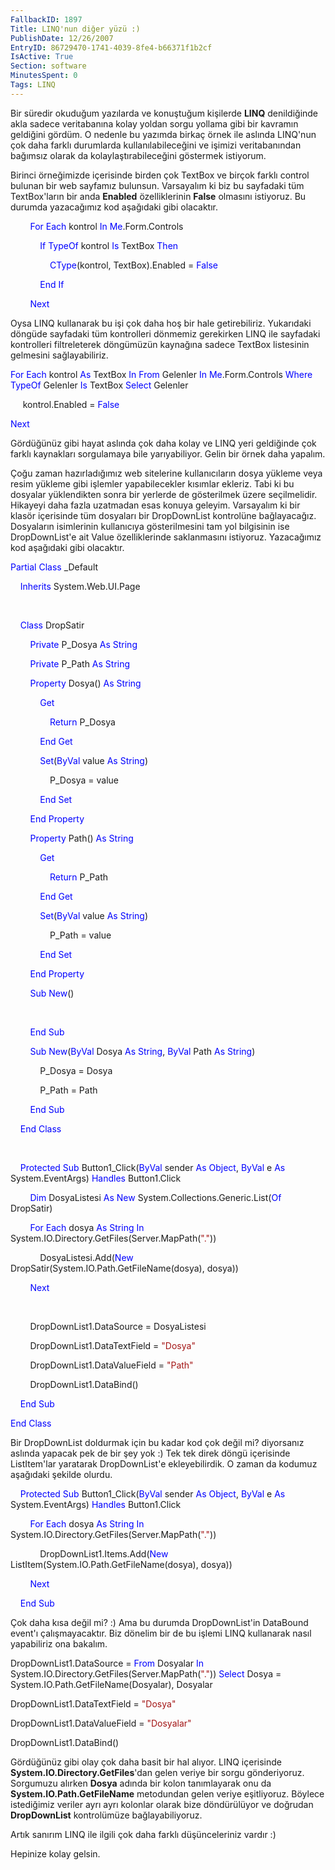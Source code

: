 ```yaml
---
FallbackID: 1897
Title: LINQ'nun diğer yüzü :)
PublishDate: 12/26/2007
EntryID: 86729470-1741-4039-8fe4-b66371f1b2cf
IsActive: True
Section: software
MinutesSpent: 0
Tags: LINQ
---
```

Bir süredir okuduğum yazılarda ve konuştuğum kişilerde **LINQ**
denildiğinde akla sadece veritabanına kolay yoldan sorgu yollama gibi
bir kavramın geldiğini gördüm. O nedenle bu yazımda birkaç örnek ile
aslında LINQ'nun çok daha farklı durumlarda kullanılabileceğini ve
işimizi veritabanından bağımsız olarak da kolaylaştırabileceğini
göstermek istiyorum.

Birinci örneğimizde içerisinde birden çok TextBox ve birçok farklı
control bulunan bir web sayfamız bulunsun. Varsayalım ki biz bu
sayfadaki tüm TextBox'ların bir anda **Enabled** özelliklerinin
**False** olmasını istiyoruz. Bu durumda yazacağımız kod aşağıdaki gibi
olacaktır.

        <span style="color: blue;">For</span> <span
style="color: blue;">Each</span> kontrol <span
style="color: blue;">In</span> <span
style="color: blue;">Me</span>.Form.Controls

            <span style="color: blue;">If</span> <span
style="color: blue;">TypeOf</span> kontrol <span
style="color: blue;">Is</span> TextBox <span
style="color: blue;">Then</span>

                <span style="color: blue;">CType</span>(kontrol,
TextBox).Enabled = <span style="color: blue;">False</span>

            <span style="color: blue;">End</span> <span
style="color: blue;">If</span>

        <span style="color: blue;">Next</span>

Oysa LINQ kullanarak bu işi çok daha hoş bir hale getirebiliriz.
Yukarıdaki döngüde sayfadaki tüm kontrolleri dönmemiz gerekirken LINQ
ile sayfadaki kontrolleri filtreleterek döngümüzün kaynağına sadece
TextBox listesinin gelmesini sağlayabiliriz.

<span style="color: blue;">For</span> <span
style="color: blue;">Each</span> kontrol <span
style="color: blue;">As</span> TextBox <span
style="color: blue;">In</span> <span style="color: blue;">From</span>
Gelenler <span style="color: blue;">In</span> <span
style="color: blue;">Me</span>.Form.Controls <span
style="color: blue;">Where</span> <span
style="color: blue;">TypeOf</span> Gelenler <span
style="color: blue;">Is</span> TextBox <span
style="color: blue;">Select</span> Gelenler

     kontrol.Enabled = <span style="color: blue;">False</span>

<span style="color: blue;">Next</span>

Gördüğünüz gibi hayat aslında çok daha kolay ve LINQ yeri geldiğinde çok
farklı kaynakları sorgulamaya bile yarıyabiliyor. Gelin bir örnek daha
yapalım.

Çoğu zaman hazırladığımız web sitelerine kullanıcıların dosya yükleme
veya resim yükleme gibi işlemler yapabilecekler kısımlar ekleriz. Tabi
ki bu dosyalar yüklendikten sonra bir yerlerde de gösterilmek üzere
seçilmelidir. Hikayeyi daha fazla uzatmadan esas konuya geleyim.
Varsayalım ki bir klasör içerisinde tüm dosyaları bir DropDownList
kontrolüne bağlayacağız. Dosyaların isimlerinin kullanıcıya
gösterilmesini tam yol bilgisinin ise DropDownList'e ait Value
özelliklerinde saklanmasını istiyoruz. Yazacağımız kod aşağıdaki gibi
olacaktır.

<span style="color: blue;">Partial</span> <span
style="color: blue;">Class</span> \_Default

    <span style="color: blue;">Inherits</span> System.Web.UI.Page

 

    <span style="color: blue;">Class</span> DropSatir

        <span style="color: blue;">Private</span> P\_Dosya <span
style="color: blue;">As</span> <span style="color: blue;">String</span>

        <span style="color: blue;">Private</span> P\_Path <span
style="color: blue;">As</span> <span style="color: blue;">String</span>

        <span style="color: blue;">Property</span> Dosya() <span
style="color: blue;">As</span> <span style="color: blue;">String</span>

            <span style="color: blue;">Get</span>

                <span style="color: blue;">Return</span> P\_Dosya

            <span style="color: blue;">End</span> <span
style="color: blue;">Get</span>

            <span style="color: blue;">Set</span>(<span
style="color: blue;">ByVal</span> value <span
style="color: blue;">As</span> <span style="color: blue;">String</span>)

                P\_Dosya = value

            <span style="color: blue;">End</span> <span
style="color: blue;">Set</span>

        <span style="color: blue;">End</span> <span
style="color: blue;">Property</span>

        <span style="color: blue;">Property</span> Path() <span
style="color: blue;">As</span> <span style="color: blue;">String</span>

            <span style="color: blue;">Get</span>

                <span style="color: blue;">Return</span> P\_Path

            <span style="color: blue;">End</span> <span
style="color: blue;">Get</span>

            <span style="color: blue;">Set</span>(<span
style="color: blue;">ByVal</span> value <span
style="color: blue;">As</span> <span style="color: blue;">String</span>)

                P\_Path = value

            <span style="color: blue;">End</span> <span
style="color: blue;">Set</span>

        <span style="color: blue;">End</span> <span
style="color: blue;">Property</span>

        <span style="color: blue;">Sub</span> <span
style="color: blue;">New</span>()

 

        <span style="color: blue;">End</span> <span
style="color: blue;">Sub</span>

        <span style="color: blue;">Sub</span> <span
style="color: blue;">New</span>(<span style="color: blue;">ByVal</span>
Dosya <span style="color: blue;">As</span> <span
style="color: blue;">String</span>, <span
style="color: blue;">ByVal</span> Path <span
style="color: blue;">As</span> <span style="color: blue;">String</span>)

            P\_Dosya = Dosya

            P\_Path = Path

        <span style="color: blue;">End</span> <span
style="color: blue;">Sub</span>

    <span style="color: blue;">End</span> <span
style="color: blue;">Class</span>

 

    <span style="color: blue;">Protected</span> <span
style="color: blue;">Sub</span> Button1\_Click(<span
style="color: blue;">ByVal</span> sender <span
style="color: blue;">As</span> <span style="color: blue;">Object</span>,
<span style="color: blue;">ByVal</span> e <span
style="color: blue;">As</span> System.EventArgs) <span
style="color: blue;">Handles</span> Button1.Click

        <span style="color: blue;">Dim</span> DosyaListesi <span
style="color: blue;">As</span> <span style="color: blue;">New</span>
System.Collections.Generic.List(<span style="color: blue;">Of</span>
DropSatir)

        <span style="color: blue;">For</span> <span
style="color: blue;">Each</span> dosya <span
style="color: blue;">As</span> <span style="color: blue;">String</span>
<span style="color: blue;">In</span>
System.IO.Directory.GetFiles(Server.MapPath(<span
style="color: #a31515;">"."</span>))

            DosyaListesi.Add(<span style="color: blue;">New</span>
DropSatir(System.IO.Path.GetFileName(dosya), dosya))

        <span style="color: blue;">Next</span>

 

        DropDownList1.DataSource = DosyaListesi

        DropDownList1.DataTextField = <span
style="color: #a31515;">"Dosya"</span>

        DropDownList1.DataValueField = <span
style="color: #a31515;">"Path"</span>

        DropDownList1.DataBind()

    <span style="color: blue;">End</span> <span
style="color: blue;">Sub</span>

<span style="color: blue;">End</span> <span
style="color: blue;">Class</span>

Bir DropDownList doldurmak için bu kadar kod çok değil mi? diyorsanız
aslında yapacak pek de bir şey yok :) Tek tek direk döngü içerisinde
ListItem'lar yaratarak DropDownList'e ekleyebilirdik. O zaman da kodumuz
aşağıdaki şekilde olurdu.

    <span style="color: blue;">Protected</span> <span
style="color: blue;">Sub</span> Button1\_Click(<span
style="color: blue;">ByVal</span> sender <span
style="color: blue;">As</span> <span style="color: blue;">Object</span>,
<span style="color: blue;">ByVal</span> e <span
style="color: blue;">As</span> System.EventArgs) <span
style="color: blue;">Handles</span> Button1.Click

        <span style="color: blue;">For</span> <span
style="color: blue;">Each</span> dosya <span
style="color: blue;">As</span> <span style="color: blue;">String</span>
<span style="color: blue;">In</span>
System.IO.Directory.GetFiles(Server.MapPath(<span
style="color: #a31515;">"."</span>))

            DropDownList1.Items.Add(<span
style="color: blue;">New</span>
ListItem(System.IO.Path.GetFileName(dosya), dosya))

        <span style="color: blue;">Next</span>

    <span style="color: blue;">End</span> <span
style="color: blue;">Sub</span>

Çok daha kısa değil mi? :) Ama bu durumda DropDownList'in DataBound
event'ı çalışmayacaktır. Biz dönelim bir de bu işlemi LINQ kullanarak
nasıl yapabiliriz ona bakalım.

DropDownList1.DataSource = <span style="color: blue;">From</span>
Dosyalar <span style="color: blue;">In</span>
System.IO.Directory.GetFiles(Server.MapPath(<span
style="color: #a31515;">"."</span>)) <span
style="color: blue;">Select</span> Dosya =
System.IO.Path.GetFileName(Dosyalar), Dosyalar

DropDownList1.DataTextField = <span
style="color: #a31515;">"Dosya"</span>

DropDownList1.DataValueField = <span
style="color: #a31515;">"Dosyalar"</span>

DropDownList1.DataBind()

Gördüğünüz gibi olay çok daha basit bir hal alıyor. LINQ içerisinde
**System.IO.Directory.GetFiles**'dan gelen veriye bir sorgu
gönderiyoruz. Sorgumuzu alırken **Dosya** adında bir kolon tanımlayarak
onu da **System.IO.Path.GetFileName** metodundan gelen veriye
eşitliyoruz. Böylece istediğimiz veriler ayrı ayrı kolonlar olarak bize
döndürülüyor ve doğrudan **DropDownList** kontrolümüze bağlayabiliyoruz.

Artık sanırım LINQ ile ilgili çok daha farklı düşünceleriniz vardır :)

Hepinize kolay gelsin.


